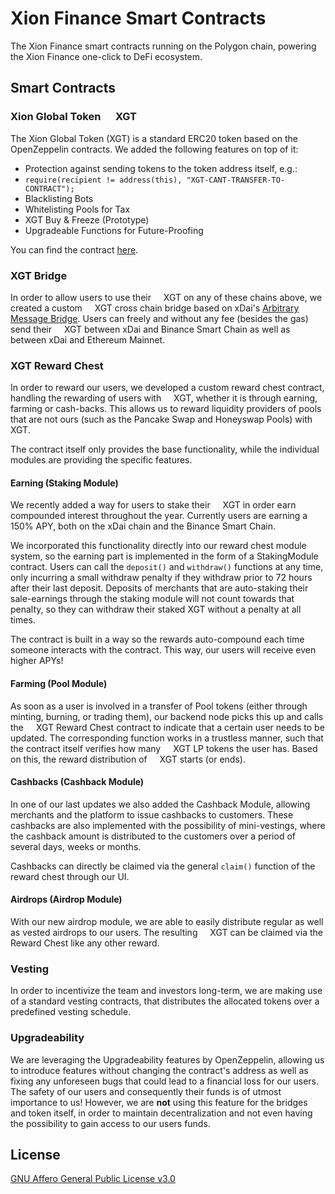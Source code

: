 # Xion Finance Smart Contracts

The Xion Finance smart contracts running on the Polygon chain, powering the Xion Finance one-click to DeFi ecosystem.

## Smart Contracts

### Xion Global Token <img src="https://xion.finance/images/xgt_icon.png" width="16" height="16"> XGT

The Xion Global Token (XGT) is a standard ERC20 token based on the OpenZeppelin contracts. We added the following features on top of it:

- Protection against sending tokens to the token address itself, e.g.:
- `require(recipient != address(this), "XGT-CANT-TRANSFER-TO-CONTRACT");`
- Blacklisting Bots
- Whitelisting Pools for Tax
- XGT Buy & Freeze (Prototype)
- Upgradeable Functions for Future-Proofing

You can find the contract [here](https://github.com/Xion-Finance/xion-finance-smart-contracts-v2/blob/master/contracts/token/XGTTokenV3.sol).

### XGT Bridge

In order to allow users to use their <img src="https://xion.finance/images/xgt_icon.png" width="12" height="12"> XGT on any of these chains above, we created a custom <img src="https://xion.finance/images/xgt_icon.png" width="12" height="12"> XGT cross chain bridge based on xDai's [Arbitrary Message Bridge](https://docs.tokenbridge.net/eth-xdai-amb-bridge/about-the-eth-xdai-amb). Users can freely and without any fee (besides the gas) send their <img src="https://xion.finance/images/xgt_icon.png" width="12" height="12"> XGT between xDai and Binance Smart Chain as well as between xDai and Ethereum Mainnet.

### XGT Reward Chest

In order to reward our users, we developed a custom reward chest contract, handling the rewarding of users with <img src="https://xion.finance/images/xgt_icon.png" width="12" height="12"> XGT, whether it is through earning, farming or cash-backs. This allows us to reward liquidity providers of pools that are not ours (such as the Pancake Swap and Honeyswap Pools) with <img src="https://xion.finance/images/xgt_icon.png" width="12" height="12"> XGT.

The contract itself only provides the base functionality, while the individual modules are providing the specific features.

#### Earning (Staking Module)

We recently added a way for users to stake their <img src="https://xion.finance/images/xgt_icon.png" width="12" height="12"> XGT in order earn compounded interest throughout the year. Currently users are earning a 150% APY, both on the xDai chain and the Binance Smart Chain.

We incorporated this functionality directly into our reward chest module system, so the earning part is implemented in the form of a StakingModule contract. Users can call the `deposit()` and `withdraw()` functions at any time, only incurring a small withdraw penalty if they withdraw prior to 72 hours after their last deposit. Deposits of merchants that are auto-staking their sale-earnings through the staking module will not count towards that penalty, so they can withdraw their staked XGT without a penalty at all times.

The contract is built in a way so the rewards auto-compound each time someone interacts with the contract. This way, our users will receive even higher APYs!

#### Farming (Pool Module)

As soon as a user is involved in a transfer of Pool tokens (either through minting, burning, or trading them), our backend node picks this up and calls the <img src="https://xion.finance/images/xgt_icon.png" width="12" height="12"> XGT Reward Chest contract to indicate that a certain user needs to be updated. The corresponding function works in a trustless manner, such that the contract itself verifies how many <img src="https://xion.finance/images/xgt_icon.png" width="12" height="12"> XGT LP tokens the user has. Based on this, the reward distribution of <img src="https://xion.finance/images/xgt_icon.png" width="12" height="12"> XGT starts (or ends).

#### Cashbacks (Cashback Module)

In one of our last updates we also added the Cashback Module, allowing merchants and the platform to issue cashbacks to customers. These cashbacks are also implemented with the possibility of mini-vestings, where the cashback amount is distributed to the customers over a period of several days, weeks or months.

Cashbacks can directly be claimed via the general `claim()` function of the reward chest through our UI.

#### Airdrops (Airdrop Module)

With our new airdrop module, we are able to easily distribute regular as well as vested airdrops to our users. The resulting <img src="https://xion.finance/images/xgt_icon.png" width="12" height="12"> XGT can be claimed via the Reward Chest like any other reward.

### Vesting

In order to incentivize the team and investors long-term, we are making use of a standard vesting contracts, that distributes the allocated tokens over a predefined vesting schedule.

### Upgradeability

We are leveraging the Upgradeability features by OpenZeppelin, allowing us to introduce features without changing the contract's address as well as fixing any unforeseen bugs that could lead to a financial loss for our users. The safety of our users and consequently their funds is of utmost importance to us!
However, we are **not** using this feature for the bridges and token itself, in order to maintain decentralization and not even having the possibility to gain access to our users funds.

## License

[GNU Affero General Public License v3.0](https://github.com/xion-global/xionfinance_smartcontract/blob/master/LICENSE)
